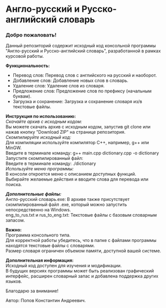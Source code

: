 # Англо-русский и Русско-английский словарь
### Добро пожаловать!

Данный репозиторий содержит исходный код консольной программы "Англо-русский и Русско-английский словарь", разработанной в рамках курсовой работы.

**Функциональность:**
+ Перевод слов: Перевод слов с английского на русский и наоборот.
+ Добавление слов: Добавление новых слов в словарь.
+ Удаление слов: Удаление слов из словаря.
+ Предложение слов: Предложение слов по префиксу (начальным буквам).
+ Загрузка и сохранение: Загрузка и сохранение словаря из/в текстовые файлы.

**Инструкция по использованию:**\
_Скачайте архив с исходным кодом:_\
Вы можете скачать архив с исходным кодом, запустив git clone или нажав кнопку "Download ZIP" на странице репозитория.\
_Скомпилируйте исходный код:_\
Для компиляции используйте компилятор C++, например, g++ или MinGW.\
Введите в терминале команду: g++ main.cpp dictionary.cpp -o dictionary\
Запустите скомпилированный файл:\
Введите в терминале команду: ./dictionary\
_Используйте меню программы:_\
В консоли откроется меню с описанием доступных функций.\
Выбирайте желаемые действия и вводите слова для перевода или поиска.

***Дополнительные файлы:***\
Англо-русский словарь.exe: В архиве также присутствует скомпилированный файл .exe, который можно запустить непосредственно на Windows.\
eng_to_rus.txt и rus_to_eng.txt: Текстовые файлы с базовым словарным запасом.

**Важно:**\
Программа консольного типа.\
Для корректной работы убедитесь, что в папке с файлами программы находятся текстовые файлы с словарями.\
Размер словаря ограничен объемом памяти, доступной вашей системе.

**Дополнительная информация:**\
Исходный код доступен для изучения и модификации.\
В будущих версиях программы может быть реализован графический интерфейс, расширен словарный запас и добавлена поддержка других языков.

Благодарю за внимание!

Автор: Попов Константин Андреевич.
